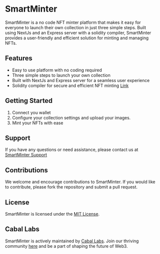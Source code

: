 # SmartMinter

SmartMinter is a no code NFT minter platform that makes it easy for everyone to launch their own collection in just three simple steps. Built using NextJs and an Express server with a solidity compiler, SmartMinter provides a user-friendly and efficient solution for minting and managing NFTs.

## Features
- Easy to use platform with no coding required
- Three simple steps to launch your own collection
- Built with NextJs and Express server for a seamless user experience
- Solidity compiler for secure and efficient NFT minting [Link](https://github.com/Cabal-Labs/solidityCompiler-API)

## Getting Started
1. Connect you wallet
2. Configure your collection settings and upload your images.
3. Mint your NFTs with ease

## Support
If you have any questions or need assistance, please contact us at [SmartMinter Support](mailto:caballabs@gmail.com)

## Contributions
We welcome and encourage contributions to SmartMinter. If you would like to contribute, please fork the repository and submit a pull request.

## License
SmartMinter is licensed under the [MIT License](https://github.com/SmartMinterV1/LICENSE).

## Cabal Labs
SmartMinter is actively maintained by [Cabal Labs](https://caballabs.com/). Join our thriving community [here](https://discord.gg/qJ3FBSQQ8T) and be a part of shaping the future of Web3.



